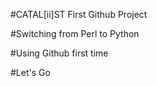 #CATAL[ii]ST First Github Project

#Switching from Perl to Python

#Using Github first time

#Let's Go
